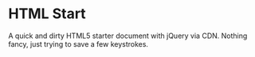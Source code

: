 # HTML Start

A quick and dirty HTML5 starter document with jQuery via CDN. Nothing fancy, just trying to save a few keystrokes.